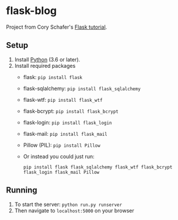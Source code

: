# flask-blog
Project from Cory Schafer's [Flask tutorial](https://www.youtube.com/watch?v=MwZwr5Tvyxo&list=PL-osiE80TeTs4UjLw5MM6OjgkjFeUxCYH).

## Setup
1. Install [Python](https://www.python.org) (3.6 or later).
2. Install required packages
    * flask: `pip install flask`
    * flask-sqlalchemy: `pip install flask_sqlalchemy`
    * flask-wtf: `pip install flask_wtf`
    * flask-bcrypt: `pip install flask_bcrypt`
    * flask-login: `pip install flask_login`
    * flask-mail: `pip install flask_mail`
    * Pillow (PIL): `pip install Pillow`
    * Or instead you could just run:
    
        `pip install flask flask_sqlalchemy flask_wtf flask_bcrypt flask_login flask_mail Pillow`

## Running
1. To start the server: `python run.py runserver`
2. Then navigate to `localhost:5000` on your browser
